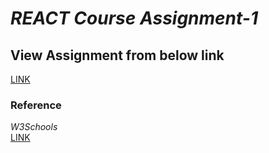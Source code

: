# *REACT Course Assignment-1*

## View Assignment from below link
[LINK](https://poojithullasa.github.io/js0.github.io/)


### Reference
*W3Schools*\
[LINK](https://www.w3schools.com/howto/howto_js_portfolio_filter.asp)
